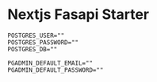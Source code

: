 # Nextjs Fasapi Starter

```
POSTGRES_USER=""
POSTGRES_PASSWORD=""
POSTGRES_DB=""

PGADMIN_DEFAULT_EMAIL=""
PGADMIN_DEFAULT_PASSWORD=""
```